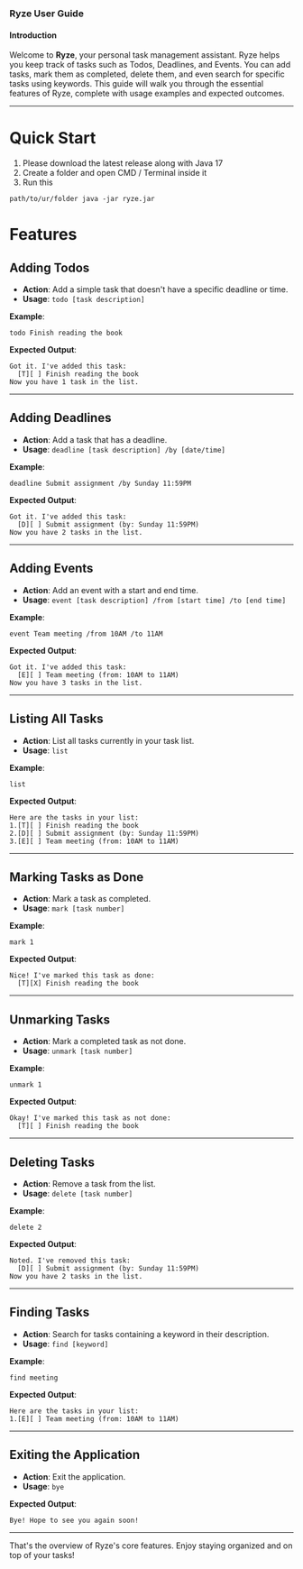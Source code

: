 ### Ryze User Guide

#### Introduction
Welcome to **Ryze**, your personal task management assistant. Ryze helps you keep track of tasks such as Todos, Deadlines, and Events. You can add tasks, mark them as completed, delete them, and even search for specific tasks using keywords. This guide will walk you through the essential features of Ryze, complete with usage examples and expected outcomes.

---
# Quick Start
1. Please download the latest release along with Java 17
2. Create a folder and open CMD / Terminal inside it
3. Run this
  ```shell
  path/to/ur/folder java -jar ryze.jar
  ```


# Features

## Adding Todos
- **Action**: Add a simple task that doesn't have a specific deadline or time.
- **Usage**: `todo [task description]`
  
**Example**:
```
todo Finish reading the book
```

**Expected Output**:
```
Got it. I've added this task:
  [T][ ] Finish reading the book
Now you have 1 task in the list.
```

---

## Adding Deadlines
- **Action**: Add a task that has a deadline.
- **Usage**: `deadline [task description] /by [date/time]`
  
**Example**:
```
deadline Submit assignment /by Sunday 11:59PM
```

**Expected Output**:
```
Got it. I've added this task:
  [D][ ] Submit assignment (by: Sunday 11:59PM)
Now you have 2 tasks in the list.
```

---

## Adding Events
- **Action**: Add an event with a start and end time.
- **Usage**: `event [task description] /from [start time] /to [end time]`
  
**Example**:
```
event Team meeting /from 10AM /to 11AM
```

**Expected Output**:
```
Got it. I've added this task:
  [E][ ] Team meeting (from: 10AM to 11AM)
Now you have 3 tasks in the list.
```

---

## Listing All Tasks
- **Action**: List all tasks currently in your task list.
- **Usage**: `list`
  
**Example**:
```
list
```

**Expected Output**:
```
Here are the tasks in your list:
1.[T][ ] Finish reading the book
2.[D][ ] Submit assignment (by: Sunday 11:59PM)
3.[E][ ] Team meeting (from: 10AM to 11AM)
```

---

## Marking Tasks as Done
- **Action**: Mark a task as completed.
- **Usage**: `mark [task number]`
  
**Example**:
```
mark 1
```

**Expected Output**:
```
Nice! I've marked this task as done:
  [T][X] Finish reading the book
```

---

## Unmarking Tasks
- **Action**: Mark a completed task as not done.
- **Usage**: `unmark [task number]`
  
**Example**:
```
unmark 1
```

**Expected Output**:
```
Okay! I've marked this task as not done:
  [T][ ] Finish reading the book
```

---

## Deleting Tasks
- **Action**: Remove a task from the list.
- **Usage**: `delete [task number]`
  
**Example**:
```
delete 2
```

**Expected Output**:
```
Noted. I've removed this task:
  [D][ ] Submit assignment (by: Sunday 11:59PM)
Now you have 2 tasks in the list.
```

---

## Finding Tasks
- **Action**: Search for tasks containing a keyword in their description.
- **Usage**: `find [keyword]`
  
**Example**:
```
find meeting
```

**Expected Output**:
```
Here are the tasks in your list:
1.[E][ ] Team meeting (from: 10AM to 11AM)
```

---

## Exiting the Application
- **Action**: Exit the application.
- **Usage**: `bye`

**Expected Output**:
```
Bye! Hope to see you again soon!
```

---

That's the overview of Ryze's core features. Enjoy staying organized and on top of your tasks!
